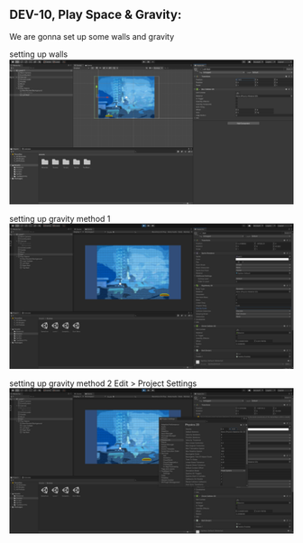 ## DEV-10, Play Space & Gravity:

We are gonna set up some walls and gravity


setting up walls
![](../images/DEV-10-A.png)

setting up gravity method 1
![](../images/DEV-10-B.png)

setting up gravity method 2
Edit > Project Settings
![](../images/DEV-10-C.png)

